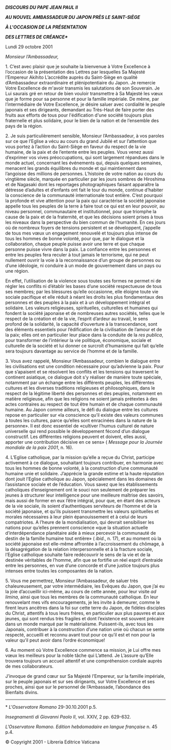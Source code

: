 ***DISCOURS DU PAPE JEAN PAUL II***

***AU NOUVEL AMBASSADEUR DU JAPON PRÈS LE SAINT-SIÈGE***

***À L'OCCASION DE LA PRÉSENTATION***

***DES LETTRES DE CRÉANCE\****

Lundi 29 octobre 2001

*Monsieur l’Ambassadeur,*

1\. C’est avec plaisir que je souhaite la bienvenue à Votre Excellence à l’occasion de la présentation des Lettres par lesquelles Sa Majesté l’Empereur Akihito L’accrédite auprès du Saint-Siège en qualité d’Ambassadeur extraordinaire et plénipotentiaire du Japon. Je remercie Votre Excellence de m'avoir transmis les salutations de son Souverain. Je Lui saurais gré en retour de bien vouloir transmettre à Sa Majesté les vœux que je forme pour sa personne et pour la famille impériale. De même, par l’intermédiaire de Votre Excellence, je désire saluer avec cordialité le peuple japonais et ses dirigeants, demandant au Très-Haut de faire porter des fruits aux efforts de tous pour l'édification d'une société toujours plus fraternelle et plus solidaire, pour le bien de la nation et de l’ensemble des pays de la région.

2\. Je suis particulièrement sensible, Monsieur l’Ambassadeur, à vos paroles sur ce que l’Eglise a vécu au cours du grand Jubilé et sur l’attention que vous portez à l’action du Saint-Siège en faveur du respect de la vie humaine, de la paix et de l’entente entre les peuples. Vous venez aussi d’exprimer vos vives préoccupations, qui sont largement répandues dans le monde actuel, concernant les événements qui, depuis quelques semaines, menacent les grands équilibres du monde et qui maintiennent dans l’angoisse des millions de personnes. L’histoire de votre nation au cours du vingtième siècle, marquée en particulier par les jours sombres de Hiroshima et de Nagasaki dont les reportages photographiques faisant apparaître la détresse d’adultes et d’enfants ont fait le tour du monde, continue d’habiter la conscience de la communauté internationale tout entière. C’est pourquoi la profonde et vive attention pour la paix qui caractérise la société japonaise appelle tous les peuples de la terre à faire tout ce qui est en leur pouvoir, au niveau personnel, communautaire et institutionnel, pour que triomphe la cause de la paix et de la fraternité, et que les décisions soient prises à tous les niveaux dans la perspective du bien commun de l’humanité. En ces jours où de nombreux foyers de tensions persistent et se développent, j’appelle de tous mes vœux un engagement renouvelé et toujours plus intense de tous les hommes de bonne volonté, pour que, par le dialogue et la collaboration, chaque peuple puisse avoir une terre et que chaque personne puisse vivre dans la paix. La confiance entre les personnes et entre les peuples fera reculer à tout jamais le terrorisme, qui ne peut nullement ouvrir la voie à la reconnaissance d’un groupe de personnes ou d’une idéologie, ni conduire à un mode de gouvernement dans un pays ou une région.

En effet, l’utilisation de la violence sous toutes ses formes ne permet ni de régler les conflits ni d’établir les bases d’une société respectueuse de tous ses membres; par les blessures qu’elle occasionne, elle éloigne toute vie sociale pacifique et elle réduit à néant les droits les plus fondamentaux des personnes et des peuples à la paix et à un développement intégral et solidaire. Les valeurs religieuses, spirituelles, culturelles et humaines qui fondent la société japonaise et de nombreuses autres sociétés, telles que le respect de la création et de la vie, l’esprit d’ardeur au travail, le sens profond de la solidarité, la capacité d’ouverture à la transcendance, sont des éléments essentiels pour l’édification de la civilisation de l’amour et de la paix; elles ont en particulier leur place dans la conduite de la *res publica*, pour transformer de l’intérieur la vie politique, économique, sociale et culturelle de la société et lui donner ce surcroît d’humanisme qui fait qu’elle sera toujours davantage au service de l’homme et de la famille.

3\. Vous avez rappelé, Monsieur l’Ambassadeur, combien le dialogue entre les civilisations est une condition nécessaire pour qu’advienne la paix. Pour que s’apaisent et se résolvent les conflits et les tensions qui traversent le continent asiatique, ce dialogue doit s’y réaliser de manière toute spéciale, notamment par un échange entre les différents peuples, les différentes cultures et les diverses traditions religieuses et philosophiques, dans le respect de la légitime liberté des personnes et des peuples, notamment en matière religieuse, afin que les religions ne soient jamais prétextes à des actes contraires au respect de tout être humain et de chaque communauté humaine. Au Japon comme ailleurs, le défi du dialogue entre les cultures repose en particulier sur «la conscience qu’il existe des valeurs communes à toutes les cultures, parce qu’elles sont enracinées dans la nature de la personne». Il est donc essentiel de «cultiver l’humus culturel de nature universelle qui rend possible le développement fécond d’un dialogue constructif. Les différentes religions peuvent et doivent, elles aussi, apporter une contribution décisive en ce sens» ( *Message pour la Journée mondiale de la paix 2001*, n. 16).

4\. L’Eglise catholique, par la mission qu’elle a reçue du Christ, participe activement à ce dialogue, souhaitant toujours contribuer, en harmonie avec tous les hommes de bonne volonté, à la construction d’une communauté humaine unie et solidaire. J’apprécie la grande estime et la haute réputation dont jouit l’Eglise catholique au Japon, spécialement dans les domaines de l’assistance sociale et de l’éducation. Vous savez que les établissements catholiques d’enseignement ont le souci non seulement de préparer les jeunes à structurer leur intelligence pour une meilleure maîtrise des savoirs, mais aussi de former en eux l’être intégral, pour que, en étant des acteurs de la vie sociale, ils soient d’authentiques serviteurs de l’homme et de la société japonaise, et qu’ils puissent transmettre les valeurs spirituelles et morales nécessaires à leur plein épanouissement et à celui de leurs compatriotes. A l’heure de la mondialisation, qui devrait sensibiliser les nations pour qu’elles prennent conscience «que la situation actuelle d’interdépendance planétaire aide à mieux percevoir la communauté de destin de la famille humaine tout entière» ( *ibid*., n. 17), et au moment où la société japonaise est elle-même affrontée à l’accroissement du chômage, à la désagrégation de la relation interpersonnelle et à la fracture sociale, l’Eglise catholique souhaite faire redécouvrir le sens de la vie et de la destinée véritables de l’homme, afin que se fortifie un réel esprit d’entraide entre les personnes, en vue d’une concorde et d’une justice toujours plus intenses entre toutes les composantes de la nation.

5\. Vous me permettrez, Monsieur l’Ambassadeur, de saluer très chaleureusement, par votre intermédiaire, les Evêques du Japon, que j’ai eu la joie d’accueillir ici-même, au cours de cette année, pour leur visite *ad limina*, ainsi que tous les membres de la communauté catholique. En leur renouvelant mes vifs encouragements, je les invite à demeurer, comme le firent leurs ancêtres dans la foi sur cette terre du Japon, de fidèles disciples du Christ, attentifs à tous leurs frères, en particulier aux plus pauvres et aux jeunes, qui sont rendus très fragiles et dont l’existence est souvent précaire dans un monde marqué par le matérialisme. Puissent-ils, avec tous les Japonais, contribuer à la construction d’une nation unie où chacun se sente respecté, accueilli et reconnu avant tout pour ce qu’il est et non pour la valeur qu’il peut avoir dans l’ordre économique!

6\. Au moment où Votre Excellence commence sa mission, je Lui offre mes vœux les meilleurs pour la noble tâche qui L’attend. Je L’assure qu’Elle trouvera toujours un accueil attentif et une compréhension cordiale auprès de mes collaborateurs.

J’invoque de grand cœur sur Sa Majesté l’Empereur, sur la famille impériale, sur le peuple japonais et sur ses dirigeants, sur Votre Excellence et ses proches, ainsi que sur le personnel de l’Ambassade, l’abondance des Bienfaits divins.

* * *

\* *L'Osservatore Romano* 29-30.10.2001 p.5.

*Insegnamenti di Giovanni Paolo II*, vol. XXIV, 2 pp. 629-632.

*L'Osservatore Romano. Edition hebdomadaire en langue française* n. 45 p.4.

© Copyright 2001 - Libreria Editrice Vaticana